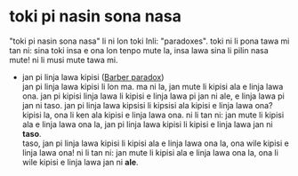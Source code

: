 # toki pi nasin sona nasa

"toki pi nasin sona nasa" li ni lon toki Inli: "paradoxes". toki ni li pona tawa mi tan ni: sina toki insa e ona lon tenpo mute la, insa lawa sina li pilin nasa mute! ni li musi mute tawa mi.

- jan pi linja lawa kipisi ([Barber paradox](https://wikipedia.org/wiki/Barber_paradox))  
jan pi linja lawa kipisi li lon ma. ma ni la, jan mute li kipisi ala e linja lawa ona. jan pi kipisi linja lawa li kipisi e linja lawa pi jan ni ale, e linja lawa pi jan ni taso. jan pi linja lawa kipsisi li kipsisi ala kipisi e linja lawa ona?  
kipisi la, ona li ken ala kipisi e linja lawa ona. ni li tan ni: jan mute li kipisi ala e linja lawa ona la, jan pi linja lawa kipisi li kipisi e linja lawa jan ni **taso**.  
taso, jan pi linja lawa kipisi li kipisi ala e linja lawa ona la, ona wile kipisi e linja lawa ona! ni li tan ni: jan mute li kipisi ala e linja lawa ona la, ona li wile kipisi e linja lawa jan ni **ale**.
